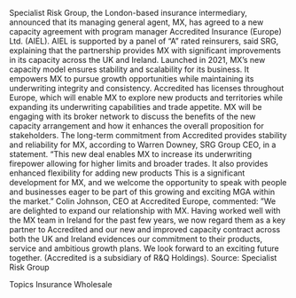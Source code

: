 Specialist Risk Group, the London-based insurance intermediary, announced that its managing general agent, MX, has agreed to a new capacity agreement with program manager Accredited Insurance (Europe) Ltd. (AIEL).
AIEL is supported by a panel of “A” rated reinsurers, said SRG, explaining that the partnership provides MX with significant improvements in its capacity across the UK and Ireland.
Launched in 2021, MX’s new capacity model ensures stability and scalability for its business. It empowers MX to pursue growth opportunities while maintaining its underwriting integrity and consistency.
Accredited has licenses throughout Europe, which will enable MX to explore new products and territories while expanding its underwriting capabilities and trade appetite.
MX will be engaging with its broker network to discuss the benefits of the new capacity arrangement and how it enhances the overall proposition for stakeholders.
The long-term commitment from Accredited provides stability and reliability for MX, according to Warren Downey, SRG Group CEO, in a statement. “This new deal enables MX to increase its underwriting firepower allowing for higher limits and broader trades. It also provides enhanced flexibility for adding new products This is a significant development for MX, and we welcome the opportunity to speak with people and businesses eager to be part of this growing and exciting MGA within the market.”
Colin Johnson, CEO at Accredited Europe, commented: ”We are delighted to expand our relationship with MX. Having worked well with the MX team in Ireland for the past few years, we now regard them as a key partner to Accredited and our new and improved capacity contract across both the UK and Ireland evidences our commitment to their products, service and ambitious growth plans. We look forward to an exciting future together. (Accredited is a subsidiary of R&Q Holdings).
Source: Specialist Risk Group

Topics
Insurance Wholesale
